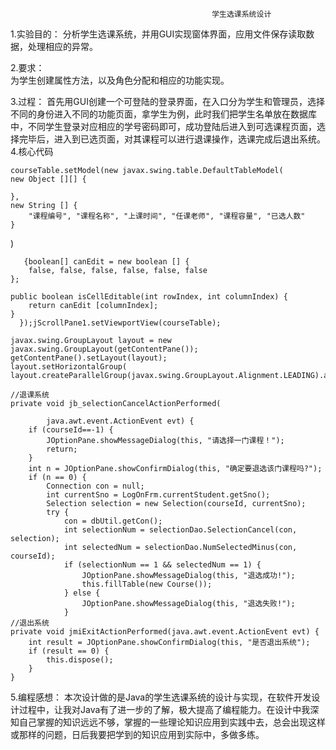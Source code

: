 
                                                 学生选课系统设计

1.实验目的：
   分析学生选课系统，并用GUI实现窗体界面，应用文件保存读取数据，处理相应的异常。

2.要求：  
    为学生创建属性方法，以及角色分配和相应的功能实现。
    
3.过程：
   首先用GUI创建一个可登陆的登录界面，在入口分为学生和管理员，选择不同的身份进入不同的功能页面，拿学生为例，此时我们把学生名单放在数据库中，不同学生登录对应相应的学号密码即可，成功登陆后进入到可选课程页面，选择完毕后，进入到已选页面，对其课程可以进行退课操作，选课完成后退出系统。
4.核心代码
           
	courseTable.setModel(new javax.swing.table.DefaultTableModel(
	new Object [][] {
		
	},
	new String [] {
		"课程编号", "课程名称", "上课时间", "任课老师", "课程容量", "已选人数"
	}
) 
       
       {boolean[] canEdit = new boolean [] {
		false, false, false, false, false, false
	};

	public boolean isCellEditable(int rowIndex, int columnIndex) {
		return canEdit [columnIndex];
	}
      });jScrollPane1.setViewportView(courseTable);

    javax.swing.GroupLayout layout = new javax.swing.GroupLayout(getContentPane());
    getContentPane().setLayout(layout);
    layout.setHorizontalGroup(
    layout.createParallelGroup(javax.swing.GroupLayout.Alignment.LEADING).addGroup(layout.createSequentialGroup()}
    
    //退课系统
    private void jb_selectionCancelActionPerformed(
			
			java.awt.event.ActionEvent evt) {
		if (courseId==-1) {
			JOptionPane.showMessageDialog(this, "请选择一门课程！");
			return;
		}
		int n = JOptionPane.showConfirmDialog(this, "确定要退选该门课程吗?");
		if (n == 0) {
			Connection con = null;
			int currentSno = LogOnFrm.currentStudent.getSno();
			Selection selection = new Selection(courseId, currentSno);
			try {
				con = dbUtil.getCon();
				int selectionNum = selectionDao.SelectionCancel(con, selection);
				int selectedNum = selectionDao.NumSelectedMinus(con, courseId);
				if (selectionNum == 1 && selectedNum == 1) {
					JOptionPane.showMessageDialog(this, "退选成功!");
					this.fillTable(new Course());
				} else {
					JOptionPane.showMessageDialog(this, "退选失败!");
				}
    //退出系统
    private void jmiExitActionPerformed(java.awt.event.ActionEvent evt) {
		int result = JOptionPane.showConfirmDialog(this, "是否退出系统");
		if (result == 0) {
			this.dispose();
		}
	}
5.编程感想：
  本次设计做的是Java的学生选课系统的设计与实现，在软件开发设计过程中，让我对Java有了进一步的了解，极大提高了编程能力。在设计中我深知自己掌握的知识远远不够，掌握的一些理论知识应用到实践中去，总会出现这样或那样的问题，日后我要把学到的知识应用到实际中，多做多练。

